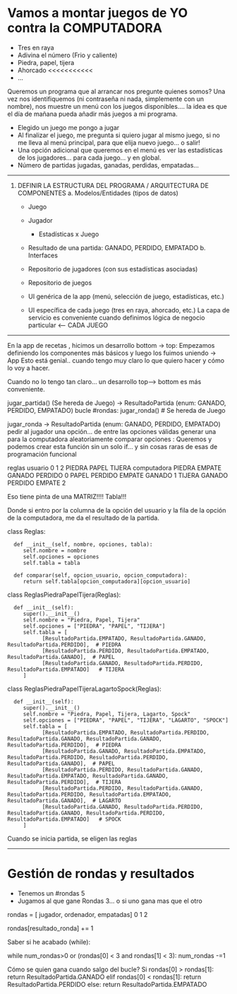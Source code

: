 # Vamos a montar juegos de YO contra la COMPUTADORA

- Tres en raya
- Adivina el número (Frio y caliente)
- Piedra, papel, tijera
- Ahorcado <<<<<<<<<<<
- ...

Queremos un programa que al arrancar nos pregunte quienes somos?
Una vez nos identifiquemos (ni contraseña ni nada, simplemente con un nombre), nos muestre un menú con los juegos disponibles.... la idea es que el día de mañana pueda añadir más juegos a mi programa.
- Elegido un juego me pongo a jugar
- Al finalizar el juego, me pregunta si quiero jugar al mismo juego, si no me lleva al menú principal, para que elija nuevo juego... o salir!
- Una opción adicional que queremos en el menú es ver las estadísticas de los jugadores... para cada juego... y en global.
- Número de partidas jugadas, ganadas, perdidas, empatadas...

---

1. DEFINIR LA ESTRUCTURA DEL PROGRAMA / ARQUITECTURA DE COMPONENTES
   a. Modelos/Entidades (tipos de datos)
      - Juego
      - Jugador
        - Estadísticas x Juego
      - Resultado de una partida: GANADO, PERDIDO, EMPATADO
   b. Interfaces
      - Repositorio de jugadores (con sus estadísticas asociadas)
      - Repositorio de juegos
      - UI genérica de la app (menú, selección de juego, estadísticas, etc.)
      
      
      - UI específica de cada juego (tres en raya, ahorcado, etc.)
    La capa de servicio es conveniente cuando definimos lógica de negocio particular <-- CADA JUEGO

---

En la app de recetas , hicimos un desarrollo bottom -> top: Empezamos definiendo los componentes más básicos y luego los fuimos uniendo -> App
Esto está genial.. cuando tengo muy claro lo que quiero hacer y cómo lo voy a hacer.

Cuando no lo tengo tan claro... un desarrollo top--> bottom es más conveniente.


jugar_partida() (Se hereda de Juego) -> ResultadoPartida (enum: GANADO, PERDIDO, EMPATADO)
   bucle #rondas:
      jugar_ronda() # Se hereda de Juego


jugar_ronda -> ResultadoPartida (enum: GANADO, PERDIDO, EMPATADO)
   pedir al jugador una opción... de entre las opciones válidas
   generar una para la computadora aleatoriamente
   comparar opciones : Queremos y podemos crear esta función sin un solo if... y sin cosas raras de esas de programación funcional


reglas                             usuario
                             0         1        2
                           PIEDRA    PAPEL   TIJERA
computadora     PIEDRA     EMPATE   GANADO  PERDIDO   0
                PAPEL      PERDIDO  EMPATE   GANADO   1
               TIJERA      GANADO   PERDIDO  EMPATE   2

Eso tiene pinta de una MATRIZ!!!! Tabla!!!

Donde si entro por la columna de la opción del usuario y la fila de la opción de la computadora, me da el resultado de la partida.


class Reglas:

      def __init__(self, nombre, opciones, tabla):
         self.nombre = nombre
         self.opciones = opciones
         self.tabla = tabla
   
      def comparar(self, opcion_usuario, opcion_computadora):
         return self.tabla[opcion_computadora][opcion_usuario]

class ReglasPiedraPapelTijera(Reglas):

      def __init__(self):
         super().__init__()
         self.nombre = "Piedra, Papel, Tijera"
         self.opciones = ["PIEDRA", "PAPEL", "TIJERA"]
         self.tabla = [
               [ResultadoPartida.EMPATADO, ResultadoPartida.GANADO, ResultadoPartida.PERDIDO],  # PIEDRA
               [ResultadoPartida.PERDIDO, ResultadoPartida.EMPATADO, ResultadoPartida.GANADO],  # PAPEL
               [ResultadoPartida.GANADO, ResultadoPartida.PERDIDO, ResultadoPartida.EMPATADO]   # TIJERA
         ]

class ReglasPiedraPapelTijeraLagartoSpock(Reglas):

      def __init__(self):
         super().__init__()
         self.nombre = "Piedra, Papel, Tijera, Lagarto, Spock"
         self.opciones = ["PIEDRA", "PAPEL", "TIJERA", "LAGARTO", "SPOCK"]
         self.tabla = [
               [ResultadoPartida.EMPATADO, ResultadoPartida.PERDIDO, ResultadoPartida.GANADO, ResultadoPartida.GANADO, ResultadoPartida.PERDIDO],  # PIEDRA
               [ResultadoPartida.GANADO, ResultadoPartida.EMPATADO, ResultadoPartida.PERDIDO, ResultadoPartida.PERDIDO, ResultadoPartida.GANADO],  # PAPEL
               [ResultadoPartida.PERDIDO, ResultadoPartida.GANADO, ResultadoPartida.EMPATADO, ResultadoPartida.GANADO, ResultadoPartida.PERDIDO],  # TIJERA
               [ResultadoPartida.PERDIDO, ResultadoPartida.GANADO, ResultadoPartida.PERDIDO, ResultadoPartida.EMPATADO, ResultadoPartida.GANADO],  # LAGARTO
               [ResultadoPartida.GANADO, ResultadoPartida.PERDIDO, ResultadoPartida.GANADO, ResultadoPartida.PERDIDO, ResultadoPartida.EMPATADO]   # SPOCK
         ]


Cuando se inicia partida, se eligen las reglas


--- 

# Gestión de rondas y resultados

- Tenemos un #rondas                   5
- Jugamos al que gane Rondas           3... o si uno gana mas que el otro

rondas = [ jugador, ordenador, empatadas]
             0          1          2

rondas[resultado_ronda] += 1

Saber si he acabado (while):

while num_rondas>0 or (rondas[0] < 3 and rondas[1] < 3):
   num_rondas -=1

Cómo se quien gana cuando salgo del bucle?
Si rondas[0] > rondas[1]:
      return ResultadoPartida.GANADO
   elif rondas[0] < rondas[1]:
      return ResultadoPartida.PERDIDO
   else:
      return ResultadoPartida.EMPATADO